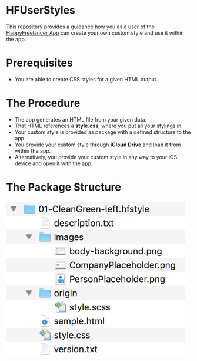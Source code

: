 # HFUserStyles

This repository provides a guidance how you as a user of the [HappyFreelancer App](https://happyfreelancer.net) can create your own custom style and use it within the app.


# Prerequisites

* You are able to create CSS styles for a given HTML output.

# The Procedure

* The app generates an HTML file from your given data. 
* That HTML references a **style.css**, where you put all your stylings in. 
* Your custom style is provided as package with a defined structure to the app. 
* You provide your custom style through **iCloud Drive** and load it from within the app.
* Alternatively, you provide your custom style in any way to your iOS device and open it with the app.

# The Package Structure

![The Package Structure Definition](Documentation/PackageStructure.png)
